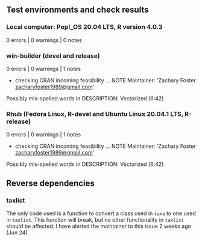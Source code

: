 ## Test environments and check results

### Local computer: Pop!_OS 20.04 LTS, R version 4.0.3

0 errors | 0 warnings | 0 notes

### win-builder (devel and release)

0 errors | 0 warnings | 1 notes

* checking CRAN incoming feasibility ... NOTE
Maintainer: 'Zachary Foster <zacharyfoster1989@gmail.com>'

Possibly mis-spelled words in DESCRIPTION:
  Vectorized (6:42)

### Rhub (Fedora Linux, R-devel and	Ubuntu Linux 20.04.1 LTS, R-release)

0 errors | 0 warnings | 1 notes

* checking CRAN incoming feasibility ... NOTE
Maintainer: 'Zachary Foster <zacharyfoster1989@gmail.com>'

Possibly mis-spelled words in DESCRIPTION:
  Vectorized (6:42)

## Reverse dependencies

### taxlist

The only code used is a function to convert a class used in `taxa` to one used in `taxlist`.
This function will break, but no other functionality in `taxlist` should be affected.
I have alerted the maintainer to this issue 2 weeks ago (Jun 24).